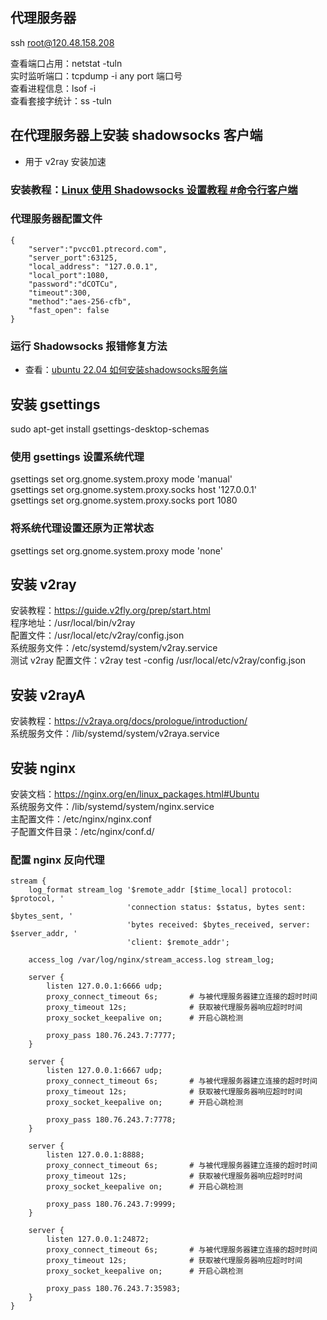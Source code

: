 ## 代理服务器  
ssh root@120.48.158.208  

查看端口占用：netstat -tuln  
实时监听端口：tcpdump -i any port 端口号  
查看进程信息：lsof -i  
查看套接字统计：ss -tuln  

## 在代理服务器上安装 shadowsocks 客户端
- 用于 v2ray 安装加速

### 安装教程：[Linux 使用 Shadowsocks 设置教程 #命令行客户端](https://shadowsockshelp.github.io/Shadowsocks/linux.html#%E5%91%BD%E4%BB%A4%E8%A1%8C%E5%AE%A2%E6%88%B7%E7%AB%AF)   

### 代理服务器配置文件
```
{
    "server":"pvcc01.ptrecord.com",
    "server_port":63125,
    "local_address": "127.0.0.1",
    "local_port":1080,
    "password":"dCOTCu",
    "timeout":300,
    "method":"aes-256-cfb",
    "fast_open": false
}
```

### 运行 Shadowsocks 报错修复方法
- 查看：[ubuntu 22.04 如何安装shadowsocks服务端](http://nfvschool.cn/archives/ubuntu-22.04-ru-he-an-zhuang-shadowsocksfu-wu-duan)   

## 安装 gsettings  
sudo apt-get install gsettings-desktop-schemas  

### 使用 gsettings 设置系统代理  
gsettings set org.gnome.system.proxy mode 'manual'  
gsettings set org.gnome.system.proxy.socks host '127.0.0.1'  
gsettings set org.gnome.system.proxy.socks port 1080  

### 将系统代理设置还原为正常状态  
gsettings set org.gnome.system.proxy mode 'none'  

## 安装 v2ray

安装教程：https://guide.v2fly.org/prep/start.html  
程序地址：/usr/local/bin/v2ray  
配置文件：/usr/local/etc/v2ray/config.json  
系统服务文件：/etc/systemd/system/v2ray.service  
测试 v2ray 配置文件：v2ray test -config /usr/local/etc/v2ray/config.json  

## 安装 v2rayA
安装教程：https://v2raya.org/docs/prologue/introduction/  
系统服务文件：/lib/systemd/system/v2raya.service

## 安装 nginx

安装文档：https://nginx.org/en/linux_packages.html#Ubuntu  
系统服务文件：/lib/systemd/system/nginx.service  
主配置文件：/etc/nginx/nginx.conf  
子配置文件目录：/etc/nginx/conf.d/  

### 配置 nginx 反向代理
```
stream {
    log_format stream_log '$remote_addr [$time_local] protocol: $protocol, '
                          'connection status: $status, bytes sent: $bytes_sent, '
                          'bytes received: $bytes_received, server: $server_addr, '
                          'client: $remote_addr';

    access_log /var/log/nginx/stream_access.log stream_log;

    server {
        listen 127.0.0.1:6666 udp;
        proxy_connect_timeout 6s;       # 与被代理服务器建立连接的超时时间
        proxy_timeout 12s;              # 获取被代理服务器响应超时时间
        proxy_socket_keepalive on;      # 开启心跳检测

        proxy_pass 180.76.243.7:7777;
    }

    server {
        listen 127.0.0.1:6667 udp;
        proxy_connect_timeout 6s;       # 与被代理服务器建立连接的超时时间
        proxy_timeout 12s;              # 获取被代理服务器响应超时时间
        proxy_socket_keepalive on;      # 开启心跳检测

        proxy_pass 180.76.243.7:7778;
    }

    server {
        listen 127.0.0.1:8888;
        proxy_connect_timeout 6s;       # 与被代理服务器建立连接的超时时间
        proxy_timeout 12s;              # 获取被代理服务器响应超时时间
        proxy_socket_keepalive on;      # 开启心跳检测

        proxy_pass 180.76.243.7:9999;
    }

    server {
        listen 127.0.0.1:24872;
        proxy_connect_timeout 6s;       # 与被代理服务器建立连接的超时时间
        proxy_timeout 12s;              # 获取被代理服务器响应超时时间
        proxy_socket_keepalive on;      # 开启心跳检测

        proxy_pass 180.76.243.7:35983;
    }
}
```
